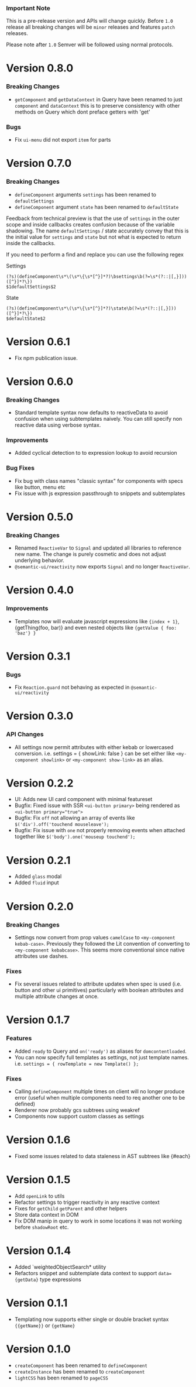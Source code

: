 ### Important Note

This is a pre-release version and APIs will change quickly. Before `1.0` release all breaking changes will be `minor` releases and features `patch` releases.

Please note after `1.0` Semver will be followed using normal protocols.

# Version 0.8.0

### Breaking Changes
* `getComponent` and `getDataContext` in Query have been renamed to just `component` and `dataContext` this is to preserve consistency with other methods on Query which dont preface getters with 'get'

### Bugs
* Fix `ui-menu` did not export `item` for parts


# Version 0.7.0

### Breaking Changes
* `defineComponent` arguments `settings` has been renamed to `defaultSettings`
* `defineComponent` argument `state` has been renamed to `defaultState`

Feedback from technical preview is that the use of `settings` in the outer scope and inside callbacks creates confusion because of the variable shadowing. The name `defaultSettings` / state accurately convey that this is the initial value for `settings` and `state` but not what is expected to return inside the callbacks.

If you need to perform a find and replace you can use the following regex

Settings
```
(?s)(defineComponent\s*\(\s*\{\s*[^}]*?)\bsettings\b(?=\s*(?::|[,}]))([^}]*?\})
$1defaultSettings$2
```

State
```
(?s)(defineComponent\s*\(\s*\{\s*[^}]*?)\state\b(?=\s*(?::|[,}]))([^}]*?\})
$defaultState$2
```

# Version 0.6.1

* Fix npm publication issue.

# Version 0.6.0

### Breaking Changes
* Standard template syntax now defaults to reactiveData to avoid confusion when using subtemplates naively. You can still specify non reactive data using verbose syntax.

### Improvements
* Added cyclical detection to to expression lookup to avoid recursion

### Bug Fixes
* Fix bug with class names "classic syntax" for components with specs like button, menu etc
* Fix issue with js expression passthrough to snippets and subtemplates

# Version 0.5.0

### Breaking Changes
* Renamed `ReactiveVar` to `Signal` and updated all libraries to reference new name. The change is purely cosmetic and does not adjust underlying behavior.
* `@semantic-ui/reactivity` now exports `Signal` and no longer `ReactiveVar`.

# Version 0.4.0

### Improvements
* Templates now will evaluate javascript expressions like `{index + 1}`, {getThing(foo, bar)} and even nested objects like `{getValue { foo: 'baz'} }`

# Version 0.3.1

### Bugs
* Fix `Reaction.guard` not behaving as expected in `@semantic-ui/reactivity`

# Version 0.3.0

### API Changes
* All settings now permit attributes with either kebab or lowercased conversion. i.e. settings = { showLink: false } can be set either like `<my-component showlink>` or `<my-component show-link>` as an alias.

# Version 0.2.2
* UI: Adds new UI card component with minimal featureset
* Bugfix: Fixed issue with SSR `<ui-button primary>` being rendered as `<ui-button primary="true">`
* Bugfix: Fix `off` not allowing an array of events like `$('div').off('touchend mouseleave');`
* Bugfix: Fix issue with `one` not properly removing events when attached together like `$('body').one('mouseup touchend');`

# Version 0.2.1
* Added `glass` modal
* Added `fluid` input

# Version 0.2.0

### Breaking Changes
* Settings now convert from prop values `camelCase` to `<my-component kebab-case>`. Previously they followed the Lit convention of converting to `<my-component kebabcase>`. This seems more conventional since native attributes use dashes.

### Fixes
* Fix several issues related to attribute updates when spec is used (i.e. button and other ui primitives) particularly with boolean attributes and multiple attribute changes at once.

# Version 0.1.7
### Features
* Added `ready` to Query and `on('ready')` as aliases for `domcontentloaded`.
* You can now specify full templates as settings, not just template names. i.e. `settings = { rowTemplate = new Template() };`

### Fixes
* Calling `defineComponent` multiple times on client will no longer produce error (useful when multiple components need to req another one to be defined)
* Renderer now probably gcs subtrees using weakref
* Components now support custom classes as settings

# Version 0.1.6
* Fixed some issues related to data staleness in AST subtrees like {#each}

# Version 0.1.5
* Add `openLink` to utils
* Refactor settings to trigger reactivity in any reactive context
* Fixes for `getChild` `getParent` and other helpers
* Store data context in DOM
* Fix DOM manip in query to work in some locations it was not working before `shadowRoot` etc.

# Version 0.1.4
* Added `weightedObjectSearch* utility
* Refactors snippet and subtemplate data context to support `data={getData}` type expressions

# Version 0.1.1

* Templating now supports either single or double bracket syntax `{{getName}}` or `{getName}`

# Version 0.1.0

* `createComponent` has been renamed to `defineComponent`
* `createInstance` has been renamed to `createComponent`
* `lightCSS` has been renamed to `pageCSS`

